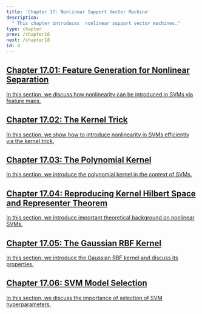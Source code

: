 ```yaml
---
title: 'Chapter 17: Nonlinear Support Vector Machine'
description:
  " This chapter introduces  nonlinear support vector machines." 
type: chapter
prev: /chapter16
next: /chapter18
id: 8
---
```



<section class="c72e2d57">
  <h2 class="_5e0ebe7a">
  <a class="_46224d00 _7e2d93b5" href="/chapter17-01-nonlinsvm-featuregen">Chapter 17.01: Feature Generation for Nonlinear Separation</a>

  </h2>
  <p class="de526628">
  <a class="_46224d00 _7e2d93b5" href="/chapter17-01-nonlinsvm-featuregen"> In this section, we discuss how nonlinearity can be introduced in SVMs via feature maps. </a>
  </p>
</section>





<section class="c72e2d57">
  <h2 class="_5e0ebe7a">
  <a class="_46224d00 _7e2d93b5" href="/chapter17-02-nonlinsvm-kernel-trick">Chapter 17.02: The Kernel Trick</a>

  </h2>
  <p class="de526628">
  <a class="_46224d00 _7e2d93b5" href="/chapter17-02-nonlinsvm-kernel-trick"> In this section, we show how to introduce nonlinearity in SVMs efficiently via the kernel trick. </a>
  </p>
</section>





<section class="c72e2d57">
  <h2 class="_5e0ebe7a">
  <a class="_46224d00 _7e2d93b5" href="/chapter17-03-nonlinsvm-kernel-poly">Chapter 17.03: The Polynomial Kernel</a>

  </h2>
  <p class="de526628">
  <a class="_46224d00 _7e2d93b5" href="/chapter17-03-nonlinsvm-kernel-poly"> In this section, we introduce the polynomial kernel in the context of SVMs. </a>
  </p>
</section>





<section class="c72e2d57">
  <h2 class="_5e0ebe7a">
  <a class="_46224d00 _7e2d93b5" href="/chapter17-04-nonlinsvm-rkhs-repr">Chapter 17.04: Reproducing Kernel Hilbert Space and Representer Theorem</a>

  </h2>
  <p class="de526628">
  <a class="_46224d00 _7e2d93b5" href="/chapter17-04-nonlinsvm-rkhs-repr"> In this section, we introduce important theoretical background on nonlinear SVMs. </a>
  </p>
</section>





<section class="c72e2d57">
  <h2 class="_5e0ebe7a">
  <a class="_46224d00 _7e2d93b5" href="/chapter17-05-nonlinsvm-kernel-rbf">Chapter 17.05: The Gaussian RBF Kernel</a>

  </h2>
  <p class="de526628">
  <a class="_46224d00 _7e2d93b5" href="/chapter17-05-nonlinsvm-kernel-rbf"> In this section, we introduce the Gaussian RBF kernel and discuss its properties. </a>
  </p>
</section>





<section class="c72e2d57">
  <h2 class="_5e0ebe7a">
  <a class="_46224d00 _7e2d93b5" href="/chapter17-06-nonlinsvm-modelsel">Chapter 17.06: SVM Model Selection</a>

  </h2>
  <p class="de526628">
  <a class="_46224d00 _7e2d93b5" href="/chapter17-06-nonlinsvm-modelsel"> In this section, we discuss the importance of selection of SVM hyperparameters. </a>
  </p>
</section>




